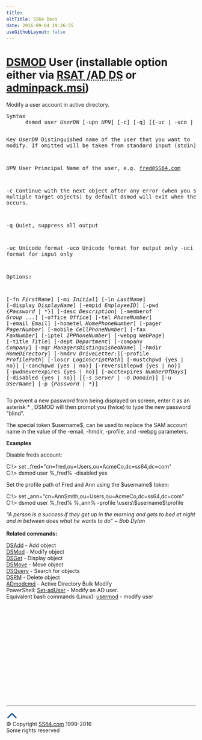 ```yaml
---
title:
altTitle: SS64 Docs
date: 2016-09-04 19:26:55
useGithubLayout: false
---
```

<!-- #BeginLibraryItem "/Library/head_nt.lbi" --><!-- #EndLibraryItem --><h1><a href="dsadd.html">DSMOD</a> User    (installable option either via <abbr title="Remote Server Administrative Tools / Active Directory Domain Services"><a href="../links/windows.html">RSAT</a> /AD DS</abbr> or <a href="../links/windows.html">adminpack.msi</a>)</h1>
<p>Modify a user account in active directory.</p>
<pre>Syntax
      dsmod user <i>UserDN</i> [-upn <i>UPN</i>] [-c] [-q] [{-uc | -uco | -uci}] [<i>Options</i>] 

Key
   <i>UserDN</i>   Distinguished name of the user that you want to modify.
            If omitted will be taken from standard input (stdin)

   <i>UPN</i>      User Principal Name of the user, e.g. fred@SS64.com

   -c       Continue with the next object after any error (when you specify multiple target objects)
            by default dsmod will exit when the first error occurs.

   -q       Quiet, suppress all output

   -uc      Unicode format
   -uco     Unicode format for output only
   -uci     Unicode format for input only

Options:

   [-fn <i>FirstName</i>] [-mi <i>Initial</i>] [-ln <i>LastName</i>] [-display <i>DisplayName</i>]
   [-empid <i>EmployeeID</i>] [-pwd {<i>Password</i> | *}]
   [-desc <i>Description</i>] [-memberof <i>Group</i> ...] [-office <i>Office</i>] [-tel <i>PhoneNumber</i>]
   [-email <i>Email</i>] [-hometel <i>HomePhoneNumber</i>] [-pager <i>PagerNumber</i>]
   [-mobile <i>CellPhoneNumber</i>] [-fax <i>FaxNumber</i>] [-iptel <i>IPPhoneNumber</i>]
   [-webpg <i>WebPage</i>] [-title <i>Title</i>] [-dept <i>Department</i>]
   [-company <i>Company</i>] [-mgr <i>ManagersDistinguishedName</i>]
   [-hmdir <i>HomeDirectory</i>] [-hmdrv <i>DriveLetter</i>:][-profile <i>ProfilePath</i>]
   [-loscr <i>LoginScriptPath</i>] [-mustchpwd {yes | no}] [-canchpwd {yes | no}]
   [-reversiblepwd {yes | no}] [-pwdneverexpires {yes | no}]
   [-acctexpires <i>NumberOfDays</i>] [-disabled {yes | no}]
   [{-s <i>Server</i> | -d <i>Domain</i>}]
   [-u <i>UserName</i>] [-p {<i>Password</i> | *}]
</pre>
<p>To prevent a new password from being displayed on screen, enter it as an asterisk <span class="code">*</span> , DSMOD  will then  prompt you (twice) to type the new password "blind".</p>
<p>The special token <span class="code">$username$</span>, can be used to replace the SAM account name in the value of the -email, -hmdir, -profile, and -webpg parameters.</p>
<p><b>Examples</b></p>
<p>Disable freds account: </p>
<p class="code">C:\&gt; set _fred="cn=fred,ou=Users,ou=AcmeCo,dc=ss64,dc=com"<br>
C:\&gt; dsmod user %_fred% -disabled yes </p>
<p>Set the profile path of Fred and Ann using the <span class="code">$username$</span> token:</p>
<p class="code">C:\&gt; set _ann="cn=AnnSmith,ou=Users,ou=AcmeCo,dc=ss64,dc=com"<br>
C:\&gt; dsmod user %_fred% %_ann% -profile \users\$username$\profile</p>
<p><i class="quote">“A person is a success if they get up in the morning and gets to bed at night and in between does what he wants to do” ~ Bob Dylan</i><br>
<br>
<b> Related commands:</b></p>
<p><a href="dsadd.html">DSAdd</a> - Add object<br>
<a href="dsmod.html">DSMod</a> - Modify object<br>
<a href="dsget.html">DSGet</a> - Display object <br>
<a href="dsmove.html">DSMove</a> - Move object<br>
<a href="dsquery.html">DSQuery</a> - Search for objects <br>
<a href="dsrm.html">DSRM</a> - Delete object<br>
<a href="admodcmd.html">ADmodcmd</a> - Active Directory Bulk Modify<br>
PowerShell: <a href="../ps/set-aduser.html">Set-adUser</a> - Modify an AD user. <br>
Equivalent bash commands (Linux):
<a href="../bash/usermod.html">usermod</a> - modify user </p><!-- #BeginLibraryItem "/Library/foot_nt.lbi" --><p>
<!-- windows300 -->
<ins class="adsbygoogle" style="display:inline-block;width:300px;height:250px" data-ad-client="ca-pub-6140977852749469" data-ad-slot="7649547908"></ins>
<script>
(adsbygoogle = window.adsbygoogle || []).push({});
</script></p>
<hr>
<div id="bl" class="footer"><a href="dsmod-user.html#"><img src="../images/top.png" width="30" height="22" alt="Back to the Top"></a></div>
<div id="br" class="footer, tagline">© Copyright <a href="http://ss64.com/">SS64.com</a> 1999-2016<br>
Some rights reserved</div><!-- #EndLibraryItem -->

